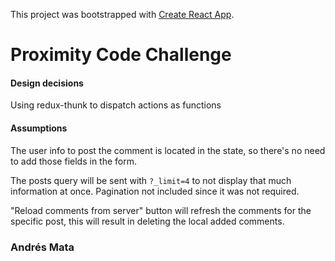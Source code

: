 This project was bootstrapped with [Create React App](https://github.com/facebook/create-react-app).

# Proximity Code Challenge

#### Design decisions

Using redux-thunk to dispatch actions as functions

#### Assumptions

The user info to post the comment is located in the state, so there's no need to add those fields in the form.

The posts query will be sent with `?_limit=4` to not display that much information at once. Pagination not included since it was not required.

"Reload comments from server" button will refresh the comments for the specific post, this will result in deleting the local added comments.

### Andrés Mata